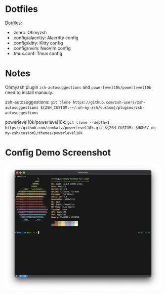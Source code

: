 # Dotfiles
Dotfiles:
- .zshrc: Ohmyzsh
- .config/alacritty: Alacritty config
- .config/kitty: Kitty config
- .config/nvim: NeoVim config
- .tmux.conf: Tmux config

# Notes
Ohmyzsh plugin `zsh-autosuggestions` and `powerlevel10k/powerlevel10k` need to install manauly.

zsh-autosuggestions: `git clone https://github.com/zsh-users/zsh-autosuggestions ${ZSH_CUSTOM:-~/.oh-my-zsh/custom}/plugins/zsh-autosuggestions`

powerlevel10k/powerlevel10k: `git clone --depth=1 https://github.com/romkatv/powerlevel10k.git ${ZSH_CUSTOM:-$HOME/.oh-my-zsh/custom}/themes/powerlevel10k`

# Config Demo Screenshot
![MacOs Demo](/demo_macos.png)

